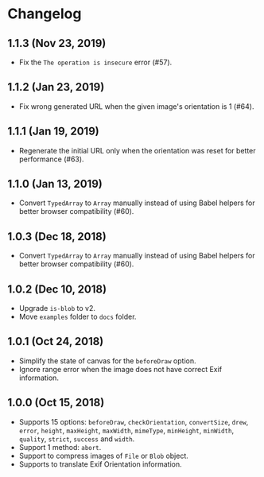 # Changelog

## 1.1.3 (Nov 23, 2019)

- Fix the `The operation is insecure` error (#57).

## 1.1.2 (Jan 23, 2019)

- Fix wrong generated URL when the given image's orientation is 1 (#64).

## 1.1.1 (Jan 19, 2019)

- Regenerate the initial URL only when the orientation was reset for better performance (#63).

## 1.1.0 (Jan 13, 2019)

- Convert `TypedArray` to `Array` manually instead of using Babel helpers for better browser compatibility (#60).

## 1.0.3 (Dec 18, 2018)

- Convert `TypedArray` to `Array` manually instead of using Babel helpers for better browser compatibility (#60).

## 1.0.2 (Dec 10, 2018)

- Upgrade `is-blob` to v2.
- Move `examples` folder to `docs` folder.

## 1.0.1 (Oct 24, 2018)

- Simplify the state of canvas for the `beforeDraw` option.
- Ignore range error when the image does not have correct Exif information.

## 1.0.0 (Oct 15, 2018)

- Supports 15 options: `beforeDraw`, `checkOrientation`, `convertSize`, `drew`, `error`, `height`, `maxHeight`, `maxWidth`, `mimeType`, `minHeight`, `minWidth`, `quality`, `strict`, `success` and `width`.
- Support 1 method: `abort`.
- Support to compress images of `File` or `Blob` object.
- Supports to translate Exif Orientation information.
